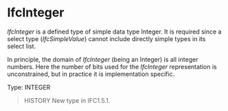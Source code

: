 # IfcInteger

_IfcInteger_ is a defined type of simple data type Integer. It is required since a select type (_IfcSimpleValue_) cannot include directly simple types in its select list.
<!-- end of short definition -->

In principle, the domain of _IfcInteger_ (being an Integer) is all integer numbers. Here the number of bits used for the _IfcInteger_ representation is unconstrained, but in practice it is implementation specific.

Type: INTEGER

> HISTORY New type in IFC1.5.1.
